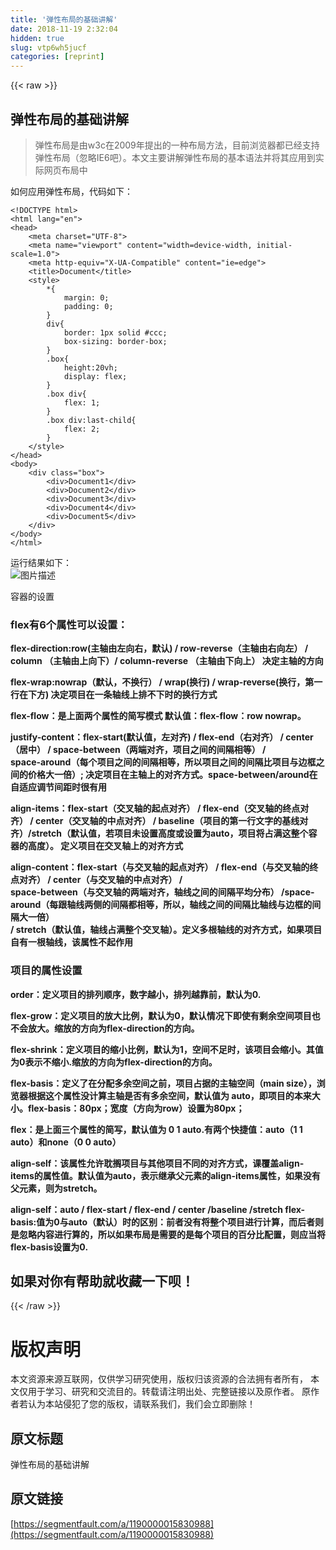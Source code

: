 ```yaml
---
title: '弹性布局的基础讲解' 
date: 2018-11-19 2:32:04
hidden: true
slug: vtp6wh5jucf
categories: [reprint]
---
```


{{< raw >}}
<h2 id="articleHeader0">&#x5F39;&#x6027;&#x5E03;&#x5C40;&#x7684;&#x57FA;&#x7840;&#x8BB2;&#x89E3;</h2><blockquote>&#x5F39;&#x6027;&#x5E03;&#x5C40;&#x662F;&#x7531;w3c&#x5728;2009&#x5E74;&#x63D0;&#x51FA;&#x7684;&#x4E00;&#x79CD;&#x5E03;&#x5C40;&#x65B9;&#x6CD5;&#xFF0C;&#x76EE;&#x524D;&#x6D4F;&#x89C8;&#x5668;&#x90FD;&#x5DF2;&#x7ECF;&#x652F;&#x6301;&#x5F39;&#x6027;&#x5E03;&#x5C40;&#xFF08;&#x5FFD;&#x7565;IE6&#x5427;&#xFF09;&#x3002;&#x672C;&#x6587;&#x4E3B;&#x8981;&#x8BB2;&#x89E3;&#x5F39;&#x6027;&#x5E03;&#x5C40;&#x7684;&#x57FA;&#x672C;&#x8BED;&#x6CD5;&#x5E76;&#x5C06;&#x5176;&#x5E94;&#x7528;&#x5230;&#x5B9E;&#x9645;&#x7F51;&#x9875;&#x5E03;&#x5C40;&#x4E2D;</blockquote><p>&#x5982;&#x4F55;&#x5E94;&#x7528;&#x5F39;&#x6027;&#x5E03;&#x5C40;&#xFF0C;&#x4EE3;&#x7801;&#x5982;&#x4E0B;&#xFF1A;</p><div class="widget-codetool" style="display:none"><div class="widget-codetool--inner"><span class="selectCode code-tool" data-toggle="tooltip" data-placement="top" title="" data-original-title="&#x5168;&#x9009;"></span> <span type="button" class="copyCode code-tool" data-toggle="tooltip" data-placement="top" data-clipboard-text="&lt;!DOCTYPE html&gt;
&lt;html lang=&quot;en&quot;&gt;
&lt;head&gt;
    &lt;meta charset=&quot;UTF-8&quot;&gt;
    &lt;meta name=&quot;viewport&quot; content=&quot;width=device-width, initial-scale=1.0&quot;&gt;
    &lt;meta http-equiv=&quot;X-UA-Compatible&quot; content=&quot;ie=edge&quot;&gt;
    &lt;title&gt;Document&lt;/title&gt;
    &lt;style&gt;
        *{
            margin: 0;
            padding: 0;
        }
        div{
            border: 1px solid #ccc;
            box-sizing: border-box;
        }
        .box{
            height:20vh;            
            display: flex;          
        }
        .box div{           
            flex: 1; 
        }
        .box div:last-child{
            flex: 2;
        }
    &lt;/style&gt;
&lt;/head&gt;
&lt;body&gt;
    &lt;div class=&quot;box&quot;&gt;
        &lt;div&gt;Document1&lt;/div&gt;
        &lt;div&gt;Document2&lt;/div&gt;
        &lt;div&gt;Document3&lt;/div&gt;
        &lt;div&gt;Document4&lt;/div&gt;
        &lt;div&gt;Document5&lt;/div&gt;
    &lt;/div&gt;    
&lt;/body&gt;
&lt;/html&gt;" title="" data-original-title="&#x590D;&#x5236;"></span> <span type="button" class="saveToNote code-tool" data-toggle="tooltip" data-placement="top" title="" data-original-title="&#x653E;&#x8FDB;&#x7B14;&#x8BB0;"></span></div></div><pre class="hljs xml"><code><span class="hljs-meta">&lt;!DOCTYPE html&gt;</span>
<span class="hljs-tag">&lt;<span class="hljs-name">html</span> <span class="hljs-attr">lang</span>=<span class="hljs-string">&quot;en&quot;</span>&gt;</span>
<span class="hljs-tag">&lt;<span class="hljs-name">head</span>&gt;</span>
    <span class="hljs-tag">&lt;<span class="hljs-name">meta</span> <span class="hljs-attr">charset</span>=<span class="hljs-string">&quot;UTF-8&quot;</span>&gt;</span>
    <span class="hljs-tag">&lt;<span class="hljs-name">meta</span> <span class="hljs-attr">name</span>=<span class="hljs-string">&quot;viewport&quot;</span> <span class="hljs-attr">content</span>=<span class="hljs-string">&quot;width=device-width, initial-scale=1.0&quot;</span>&gt;</span>
    <span class="hljs-tag">&lt;<span class="hljs-name">meta</span> <span class="hljs-attr">http-equiv</span>=<span class="hljs-string">&quot;X-UA-Compatible&quot;</span> <span class="hljs-attr">content</span>=<span class="hljs-string">&quot;ie=edge&quot;</span>&gt;</span>
    <span class="hljs-tag">&lt;<span class="hljs-name">title</span>&gt;</span>Document<span class="hljs-tag">&lt;/<span class="hljs-name">title</span>&gt;</span>
    <span class="hljs-tag">&lt;<span class="hljs-name">style</span>&gt;</span><span class="css">
        *{
            <span class="hljs-attribute">margin</span>: <span class="hljs-number">0</span>;
            <span class="hljs-attribute">padding</span>: <span class="hljs-number">0</span>;
        }
        <span class="hljs-selector-tag">div</span>{
            <span class="hljs-attribute">border</span>: <span class="hljs-number">1px</span> solid <span class="hljs-number">#ccc</span>;
            <span class="hljs-attribute">box-sizing</span>: border-box;
        }
        <span class="hljs-selector-class">.box</span>{
            <span class="hljs-attribute">height</span>:<span class="hljs-number">20vh</span>;            
            <span class="hljs-attribute">display</span>: flex;          
        }
        <span class="hljs-selector-class">.box</span> <span class="hljs-selector-tag">div</span>{           
            <span class="hljs-attribute">flex</span>: <span class="hljs-number">1</span>; 
        }
        <span class="hljs-selector-class">.box</span> <span class="hljs-selector-tag">div</span><span class="hljs-selector-pseudo">:last-child</span>{
            <span class="hljs-attribute">flex</span>: <span class="hljs-number">2</span>;
        }
    </span><span class="hljs-tag">&lt;/<span class="hljs-name">style</span>&gt;</span>
<span class="hljs-tag">&lt;/<span class="hljs-name">head</span>&gt;</span>
<span class="hljs-tag">&lt;<span class="hljs-name">body</span>&gt;</span>
    <span class="hljs-tag">&lt;<span class="hljs-name">div</span> <span class="hljs-attr">class</span>=<span class="hljs-string">&quot;box&quot;</span>&gt;</span>
        <span class="hljs-tag">&lt;<span class="hljs-name">div</span>&gt;</span>Document1<span class="hljs-tag">&lt;/<span class="hljs-name">div</span>&gt;</span>
        <span class="hljs-tag">&lt;<span class="hljs-name">div</span>&gt;</span>Document2<span class="hljs-tag">&lt;/<span class="hljs-name">div</span>&gt;</span>
        <span class="hljs-tag">&lt;<span class="hljs-name">div</span>&gt;</span>Document3<span class="hljs-tag">&lt;/<span class="hljs-name">div</span>&gt;</span>
        <span class="hljs-tag">&lt;<span class="hljs-name">div</span>&gt;</span>Document4<span class="hljs-tag">&lt;/<span class="hljs-name">div</span>&gt;</span>
        <span class="hljs-tag">&lt;<span class="hljs-name">div</span>&gt;</span>Document5<span class="hljs-tag">&lt;/<span class="hljs-name">div</span>&gt;</span>
    <span class="hljs-tag">&lt;/<span class="hljs-name">div</span>&gt;</span>    
<span class="hljs-tag">&lt;/<span class="hljs-name">body</span>&gt;</span>
<span class="hljs-tag">&lt;/<span class="hljs-name">html</span>&gt;</span></code></pre><p>&#x8FD0;&#x884C;&#x7ED3;&#x679C;&#x5982;&#x4E0B;&#xFF1A;<br><span class="img-wrap"><img data-src="/img/bVbeAtz?w=1365&amp;h=658" src="https://static.alili.tech/img/bVbeAtz?w=1365&amp;h=658" alt="&#x56FE;&#x7247;&#x63CF;&#x8FF0;" title="&#x56FE;&#x7247;&#x63CF;&#x8FF0;" style="cursor:pointer;display:inline"></span></p><p>&#x5BB9;&#x5668;&#x7684;&#x8BBE;&#x7F6E;</p><h3 id="articleHeader1">flex&#x6709;6&#x4E2A;&#x5C5E;&#x6027;&#x53EF;&#x4EE5;&#x8BBE;&#x7F6E;&#xFF1A;</h3><p><strong>flex-direction:row(&#x4E3B;&#x8F74;&#x7531;&#x5DE6;&#x5411;&#x53F3;&#xFF0C;&#x9ED8;&#x8BA4;) / row-reverse&#xFF08;&#x4E3B;&#x8F74;&#x7531;&#x53F3;&#x5411;&#x5DE6;&#xFF09; / column &#xFF08;&#x4E3B;&#x8F74;&#x7531;&#x4E0A;&#x5411;&#x4E0B;&#xFF09;/ column-reverse &#xFF08;&#x4E3B;&#x8F74;&#x7531;&#x4E0B;&#x5411;&#x4E0A;&#xFF09; &#x51B3;&#x5B9A;&#x4E3B;&#x8F74;&#x7684;&#x65B9;&#x5411;</strong></p><p><strong>flex-wrap:nowrap&#xFF08;&#x9ED8;&#x8BA4;&#xFF0C;&#x4E0D;&#x6362;&#x884C;&#xFF09; / wrap(&#x6362;&#x884C;) / wrap-reverse(&#x6362;&#x884C;&#xFF0C;&#x7B2C;&#x4E00;&#x884C;&#x5728;&#x4E0B;&#x65B9;) &#x51B3;&#x5B9A;&#x9879;&#x76EE;&#x5728;&#x4E00;&#x6761;&#x8F74;&#x7EBF;&#x4E0A;&#x6392;&#x4E0D;&#x4E0B;&#x65F6;&#x7684;&#x6362;&#x884C;&#x65B9;&#x5F0F;</strong></p><p><strong>flex-flow&#xFF1A;&#x662F;&#x4E0A;&#x9762;&#x4E24;&#x4E2A;&#x5C5E;&#x6027;&#x7684;&#x7B80;&#x5199;&#x6A21;&#x5F0F; &#x9ED8;&#x8BA4;&#x503C;&#xFF1A;flex-flow&#xFF1A;row nowrap&#x3002;</strong></p><p><strong>justify-content&#xFF1A;flex-start(&#x9ED8;&#x8BA4;&#x503C;&#xFF0C;&#x5DE6;&#x5BF9;&#x9F50;) / flex-end&#xFF08;&#x53F3;&#x5BF9;&#x9F50;&#xFF09; / center&#xFF08;&#x5C45;&#x4E2D;&#xFF09; / space-between&#xFF08;&#x4E24;&#x7AEF;&#x5BF9;&#x9F50;&#xFF0C;&#x9879;&#x76EE;&#x4E4B;&#x95F4;&#x7684;&#x95F4;&#x9694;&#x76F8;&#x7B49;&#xFF09; /</strong><br><strong>space-around&#xFF08;&#x6BCF;&#x4E2A;&#x9879;&#x76EE;&#x4E4B;&#x95F4;&#x7684;&#x95F4;&#x9694;&#x76F8;&#x7B49;&#xFF0C;&#x6240;&#x4EE5;&#x9879;&#x76EE;&#x4E4B;&#x95F4;&#x7684;&#x95F4;&#x9694;&#x6BD4;&#x9879;&#x76EE;&#x4E0E;&#x8FB9;&#x6846;&#x4E4B;&#x95F4;&#x7684;&#x4EF7;&#x683C;&#x5927;&#x4E00;&#x500D;&#xFF09;; &#x51B3;&#x5B9A;&#x9879;&#x76EE;&#x5728;&#x4E3B;&#x8F74;&#x4E0A;&#x7684;&#x5BF9;&#x9F50;&#x65B9;&#x5F0F;&#x3002;space-between/around&#x5728;&#x81EA;&#x9002;&#x5E94;&#x8C03;&#x8282;&#x95F4;&#x8DDD;&#x65F6;&#x5F88;&#x6709;&#x7528;</strong></p><p><strong>align-items&#xFF1A;flex-start&#xFF08;&#x4EA4;&#x53C9;&#x8F74;&#x7684;&#x8D77;&#x70B9;&#x5BF9;&#x9F50;&#xFF09; / flex-end&#xFF08;&#x4EA4;&#x53C9;&#x8F74;&#x7684;&#x7EC8;&#x70B9;&#x5BF9;&#x9F50;&#xFF09; / center&#xFF08;&#x4EA4;&#x53C9;&#x8F74;&#x7684;&#x4E2D;&#x70B9;&#x5BF9;&#x9F50;&#xFF09; / baseline&#xFF08;&#x9879;&#x76EE;&#x7684;&#x7B2C;&#x4E00;&#x884C;&#x6587;&#x5B57;&#x7684;&#x57FA;&#x7EBF;&#x5BF9;&#x9F50;&#xFF09;</strong><strong>/stretch&#xFF08;&#x9ED8;&#x8BA4;&#x503C;&#xFF0C;&#x82E5;&#x9879;&#x76EE;&#x672A;&#x8BBE;&#x7F6E;&#x9AD8;&#x5EA6;&#x6216;&#x8BBE;&#x7F6E;&#x4E3A;auto&#xFF0C;&#x9879;&#x76EE;&#x5C06;&#x5360;&#x6EE1;&#x8FD9;&#x6574;&#x4E2A;&#x5BB9;&#x5668;&#x7684;&#x9AD8;&#x5EA6;&#xFF09;&#x3002; &#x5B9A;&#x4E49;&#x9879;&#x76EE;&#x5728;&#x4EA4;&#x53C9;&#x8F74;&#x4E0A;&#x7684;&#x5BF9;&#x9F50;&#x65B9;&#x5F0F;</strong></p><p><strong>align-content&#xFF1A;flex-start&#xFF08;&#x4E0E;&#x4EA4;&#x53C9;&#x8F74;&#x7684;&#x8D77;&#x70B9;&#x5BF9;&#x9F50;&#xFF09; / flex-end&#xFF08;&#x4E0E;&#x4EA4;&#x53C9;&#x8F74;&#x7684;&#x7EC8;&#x70B9;&#x5BF9;&#x9F50;&#xFF09; / center&#xFF08;&#x4E0E;&#x4EA4;&#x53C9;&#x8F74;&#x7684;&#x4E2D;&#x70B9;&#x5BF9;&#x9F50;&#xFF09; /</strong><br><strong>space-between&#xFF08;&#x4E0E;&#x4EA4;&#x53C9;&#x8F74;&#x7684;&#x4E24;&#x7AEF;&#x5BF9;&#x9F50;&#xFF0C;&#x8F74;&#x7EBF;&#x4E4B;&#x95F4;&#x7684;&#x95F4;&#x9694;&#x5E73;&#x5747;&#x5206;&#x5E03;&#xFF09; /space-around&#xFF08;&#x6BCF;&#x8DDF;&#x8F74;&#x7EBF;&#x4E24;&#x4FA7;&#x7684;&#x95F4;&#x9694;&#x90FD;&#x76F8;&#x7B49;&#xFF0C;&#x6240;&#x4EE5;&#xFF0C;&#x8F74;&#x7EBF;&#x4E4B;&#x95F4;&#x7684;&#x95F4;&#x9694;&#x6BD4;&#x8F74;&#x7EBF;&#x4E0E;&#x8FB9;&#x6846;&#x7684;&#x95F4;&#x9694;&#x5927;&#x4E00;&#x500D;&#xFF09;</strong><br><strong>/ stretch&#xFF08;&#x9ED8;&#x8BA4;&#x503C;&#xFF0C;&#x8F74;&#x7EBF;&#x5360;&#x6EE1;&#x6574;&#x4E2A;&#x4EA4;&#x53C9;&#x8F74;&#xFF09;&#x3002;&#x5B9A;&#x4E49;&#x591A;&#x6839;&#x8F74;&#x7EBF;&#x7684;&#x5BF9;&#x9F50;&#x65B9;&#x5F0F;&#xFF0C;&#x5982;&#x679C;&#x9879;&#x76EE;&#x81EA;&#x6709;&#x4E00;&#x6839;&#x8F74;&#x7EBF;&#xFF0C;&#x8BE5;&#x5C5E;&#x6027;&#x4E0D;&#x8D77;&#x4F5C;&#x7528;</strong></p><h3 id="articleHeader2">&#x9879;&#x76EE;&#x7684;&#x5C5E;&#x6027;&#x8BBE;&#x7F6E;</h3><p><strong>order&#xFF1A;&#x5B9A;&#x4E49;&#x9879;&#x76EE;&#x7684;&#x6392;&#x5217;&#x987A;&#x5E8F;&#xFF0C;&#x6570;&#x5B57;&#x8D8A;&#x5C0F;&#xFF0C;&#x6392;&#x5217;&#x8D8A;&#x9760;&#x524D;&#xFF0C;&#x9ED8;&#x8BA4;&#x4E3A;0.</strong></p><p><strong>flex-grow&#xFF1A;&#x5B9A;&#x4E49;&#x9879;&#x76EE;&#x7684;&#x653E;&#x5927;&#x6BD4;&#x4F8B;&#xFF0C;&#x9ED8;&#x8BA4;&#x4E3A;0&#xFF0C;&#x9ED8;&#x8BA4;&#x60C5;&#x51B5;&#x4E0B;&#x5373;&#x4F7F;&#x6709;&#x5269;&#x4F59;&#x7A7A;&#x95F4;&#x9879;&#x76EE;&#x4E5F;&#x4E0D;&#x4F1A;&#x653E;&#x5927;&#x3002;&#x7F29;&#x653E;&#x7684;&#x65B9;&#x5411;&#x4E3A;flex-direction&#x7684;&#x65B9;&#x5411;&#x3002;</strong></p><p><strong>flex-shrink&#xFF1A;&#x5B9A;&#x4E49;&#x9879;&#x76EE;&#x7684;&#x7F29;&#x5C0F;&#x6BD4;&#x4F8B;&#xFF0C;&#x9ED8;&#x8BA4;&#x4E3A;1&#xFF0C;&#x7A7A;&#x95F4;&#x4E0D;&#x8DB3;&#x65F6;&#xFF0C;&#x8BE5;&#x9879;&#x76EE;&#x4F1A;&#x7F29;&#x5C0F;&#x3002;&#x5176;&#x503C;&#x4E3A;0&#x8868;&#x793A;&#x4E0D;&#x7F29;&#x5C0F;.&#x7F29;&#x653E;&#x7684;&#x65B9;&#x5411;&#x4E3A;flex-direction&#x7684;&#x65B9;&#x5411;&#x3002;</strong></p><p><strong>flex-basis&#xFF1A;&#x5B9A;&#x4E49;&#x4E86;&#x5728;&#x5206;&#x914D;&#x591A;&#x4F59;&#x7A7A;&#x95F4;&#x4E4B;&#x524D;&#xFF0C;&#x9879;&#x76EE;&#x5360;&#x636E;&#x7684;&#x4E3B;&#x8F74;&#x7A7A;&#x95F4;&#xFF08;main size&#xFF09;&#xFF0C;&#x6D4F;&#x89C8;&#x5668;&#x6839;&#x636E;&#x8FD9;&#x4E2A;&#x5C5E;&#x6027;&#x6CA1;&#x8BA1;&#x7B97;&#x4E3B;&#x8F74;&#x662F;&#x5426;&#x6709;&#x591A;&#x4F59;&#x7A7A;&#x95F4;&#xFF0C;&#x9ED8;&#x8BA4;&#x503C;&#x4E3A; auto&#xFF0C;&#x5373;&#x9879;&#x76EE;&#x7684;&#x672C;&#x6765;&#x5927;&#x5C0F;&#x3002;flex-basis&#xFF1A;80px&#xFF1B;&#x5BBD;&#x5EA6;&#xFF08;&#x65B9;&#x5411;&#x4E3A;row&#xFF09;&#x8BBE;&#x7F6E;&#x4E3A;80px&#xFF1B;</strong></p><p><strong>flex&#xFF1A;&#x662F;&#x4E0A;&#x9762;&#x4E09;&#x4E2A;&#x5C5E;&#x6027;&#x7684;&#x7B80;&#x5199;&#xFF0C;&#x9ED8;&#x8BA4;&#x503C;&#x4E3A; 0 1 auto.&#x6709;&#x4E24;&#x4E2A;&#x5FEB;&#x6377;&#x503C;&#xFF1A;auto&#xFF08;1 1 auto&#xFF09;&#x548C;none&#xFF08;0 0 auto&#xFF09;</strong></p><p><strong>align-self&#xFF1A;&#x8BE5;&#x5C5E;&#x6027;&#x5141;&#x8BB8;&#x803D;&#x6401;&#x9879;&#x76EE;&#x4E0E;&#x5176;&#x4ED6;&#x9879;&#x76EE;&#x4E0D;&#x540C;&#x7684;&#x5BF9;&#x9F50;&#x65B9;&#x5F0F;&#xFF0C;&#x8BFE;&#x8986;&#x76D6;align-items&#x7684;&#x5C5E;&#x6027;&#x503C;&#x3002;&#x9ED8;&#x8BA4;&#x503C;&#x4E3A;auto&#xFF0C;&#x8868;&#x793A;&#x7EE7;&#x627F;&#x7236;&#x5143;&#x7D20;&#x7684;align-items&#x5C5E;&#x6027;&#xFF0C;&#x5982;&#x679C;&#x6CA1;&#x6709;&#x7236;&#x5143;&#x7D20;&#xFF0C;&#x5219;&#x4E3A;stretch&#x3002;</strong></p><p><strong>align-self&#xFF1A;auto / flex-start / flex-end / center /baseline /stretch flex-basis:&#x503C;&#x4E3A;0&#x4E0E;auto&#xFF08;&#x9ED8;&#x8BA4;&#xFF09;&#x65F6;&#x7684;&#x533A;&#x522B;&#xFF1A;&#x524D;&#x8005;&#x6CA1;&#x6709;&#x5C06;&#x6574;&#x4E2A;&#x9879;&#x76EE;&#x8FDB;&#x884C;&#x8BA1;&#x7B97;&#xFF0C;&#x800C;&#x540E;&#x8005;&#x5219;&#x662F;&#x5FFD;&#x7565;&#x5185;&#x5BB9;&#x8FDB;&#x884C;&#x7B97;</strong><strong>&#x7684;&#xFF0C;&#x6240;&#x4EE5;&#x5982;&#x679C;&#x5E03;&#x5C40;&#x662F;&#x9700;&#x8981;&#x7684;&#x662F;&#x6BCF;&#x4E2A;&#x9879;&#x76EE;&#x7684;&#x767E;&#x5206;&#x6BD4;&#x914D;&#x7F6E;&#xFF0C;&#x5219;&#x5E94;&#x5F53;&#x5C06;flex-basis&#x8BBE;&#x7F6E;&#x4E3A;0.</strong></p><h2 id="articleHeader3">&#x5982;&#x679C;&#x5BF9;&#x4F60;&#x6709;&#x5E2E;&#x52A9;&#x5C31;&#x6536;&#x85CF;&#x4E00;&#x4E0B;&#x5457;&#xFF01;</h2>
{{< /raw >}}

# 版权声明
本文资源来源互联网，仅供学习研究使用，版权归该资源的合法拥有者所有，
本文仅用于学习、研究和交流目的。转载请注明出处、完整链接以及原作者。
原作者若认为本站侵犯了您的版权，请联系我们，我们会立即删除！

## 原文标题
弹性布局的基础讲解

## 原文链接
[https://segmentfault.com/a/1190000015830988](https://segmentfault.com/a/1190000015830988)

